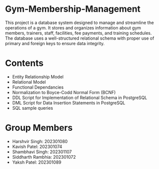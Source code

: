 # Gym-Membership-Management
This project is a database system designed to manage and streamline the operations of a gym. It stores and organizes information about gym members, trainers, staff, facilities, fee payments, and training schedules. The database uses a well-structured relational schema with proper use of primary and foreign keys to ensure data integrity.

# Contents
- Entity Relationship Model
- Relational Model
- Functional Dependancies
- Normalization to Boyce-Codd Normal Form (BCNF)
- DDL Script for Implementation of Relational Schema in PostgreSQL
- DML Script for Data Insertion Statements in PostgreSQL
- SQL sample queries

# Group Members
- Harshvir Singh: 202301080 
- Kavish Patel: 202301074       
- Shambhavi Singh: 202301107 
- Siddharth Rambhia: 202301072 
- Yaksh Patel: 202301089 
